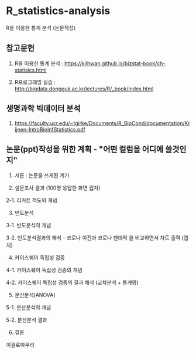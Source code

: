 # R_statistics-analysis

R을 이용한 통계 분석 (논문작성)

## 참고문헌

1. R을 이용한 통계 분석 : https://kilhwan.github.io/bizstat-book/ch-statisics.html

2. R프로그래밍 실습 : http://bigdata.dongguk.ac.kr/lectures/R/_book/index.html 

## 생명과학 빅데이터 분석

1. https://faculty.ucr.edu/~tgirke/Documents/R_BioCond/documentation/Krijnen-IntroBioInfStatistics.pdf

## 논문(ppt)작성을 위한 계획 - "어떤 컬럼을 어디에 쓸것인지"
1. 서론 : 논문을 쓰게된 계기

2. 설문조사 결과 (100명 응답한 화면 캡처)

2-1. 리커트 척도의 개념

3. 빈도분석

3-1. 빈도분석의 개념

3-2. 빈도분석결과의 해석 - 코로나 이전과 코로나 팬데믹 을 비교하면서 차트 출력 (캡처)

4. 카이스퀘어 독립성 검증

4-1. 카이스퀘어 독립성 검증의 개념

4-2. 카이스퀘어 독립성 검증의 결과 해석 (교차분석 + 통계량)

5. 분산분석(ANOVA)

5-1. 분산분석의 개념

5-2. 분산분석 결과

6. 결론

이걸로마무리


